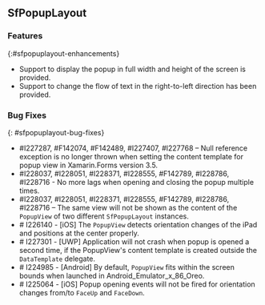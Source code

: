## SfPopupLayout

### Features
{:#sfpopuplayout-enhancements}

* Support to display the popup in full width and height of the screen is provided.
* Support to change the flow of text in the right-to-left direction has been provided.

### Bug Fixes
{: #sfpopuplayout-bug-fixes}

* \#I227287, #F142074, #F142489, #I227407, #I227768 – Null reference exception is no longer thrown when setting the content template for popup view in Xamarin.Forms version 3.5.
* \#I228037, #I228051, #I228371, #I228555, #F142789, #I228786, #I228716 - No more lags when opening and closing the popup multiple times.
* \#I228037, #I228051, #I228371, #I228555, #F142789, #I228786, #I228716 – The same view will not be shown as the content of the `PopupView` of two different `SfPopupLayout` instances.
* \# I226140 - [iOS] The `PopupView` detects orientation changes of the iPad and positions at the center properly.
* \# I227301 - [UWP] Application will not crash when popup is opened a second time, if the PopupView's content template is created outside the `DataTemplate` delegate.
* \# I224985 - [Android] By default, `PopupView` fits within the screen bounds when launched in Android_Emulator_x_86_Oreo.
* \# I225064 - [iOS] Popup opening events will not be fired for orientation changes from/to `FaceUp` and `FaceDown`.